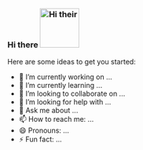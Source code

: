 ### Hi there <img src="https://c.tenor.com/z2xJqhCpneIAAAAS/wave-hand.gif" alt="Hi their" width="80" height="80">


Here are some ideas to get you started:

- 🔭 I’m currently working on ... 
- 🌱 I’m currently learning ... 
- 👯 I’m looking to collaborate on ...
- 🤔 I’m looking for help with ...
- 💬 Ask me about ...
- 📫 How to reach me: ...
- 😄 Pronouns: ...
- ⚡ Fun fact: ...


